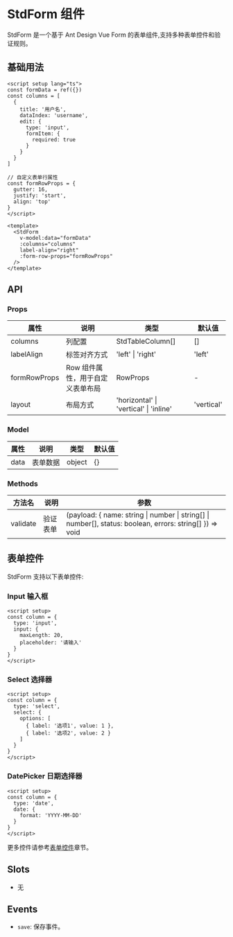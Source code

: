 # StdForm 组件

StdForm 是一个基于 Ant Design Vue Form 的表单组件,支持多种表单控件和验证规则。

## 基础用法

```vue
<script setup lang="ts">
const formData = ref({})
const columns = [
  {
    title: '用户名',
    dataIndex: 'username',
    edit: {
      type: 'input',
      formItem: {
        required: true
      }
    }
  }
]

// 自定义表单行属性
const formRowProps = {
  gutter: 16,
  justify: 'start',
  align: 'top'
}
</script>

<template>
  <StdForm
    v-model:data="formData"
    :columns="columns"
    label-align="right"
    :form-row-props="formRowProps"
  />
</template>
```

## API

### Props

| 属性 | 说明 | 类型 | 默认值 |
| --- | --- | --- | --- |
| columns | 列配置 | StdTableColumn[] | [] |
| labelAlign | 标签对齐方式 | 'left' \| 'right' | 'left' |
| formRowProps | Row 组件属性，用于自定义表单布局 | RowProps | - |
| layout | 布局方式 | 'horizontal' \| 'vertical' \| 'inline' | 'vertical' |

### Model

| 属性 | 说明 | 类型 | 默认值 |
| --- | --- | --- | --- |
| data | 表单数据 | object | {} |

### Methods

| 方法名 | 说明 | 参数 |
| --- | --- | --- |
| validate | 验证表单 | (payload: \{ name: string \| number \| string[] \| number[], status: boolean, errors: string[] \}) => void |

## 表单控件

StdForm 支持以下表单控件:

### Input 输入框
```vue
<script setup>
const column = {
  type: 'input',
  input: {
    maxLength: 20,
    placeholder: '请输入'
  }
}
</script>
```

### Select 选择器
```vue
<script setup>
const column = {
  type: 'select',
  select: {
    options: [
      { label: '选项1', value: 1 },
      { label: '选项2', value: 2 }
    ]
  }
}
</script>
```

### DatePicker 日期选择器
```vue
<script setup>
const column = {
  type: 'date',
  date: {
    format: 'YYYY-MM-DD'
  }
}
</script>
```

更多控件请参考[表单控件](../form-controls/input)章节。

## Slots

- 无

## Events

- `save`: 保存事件。
